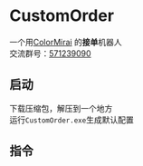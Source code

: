 # CustomOrder

一个用[ColorMirai](https://github.com/Coloryr/ColorMirai) 的**接单**机器人  
交流群号：[571239090](https://qm.qq.com/cgi-bin/qm/qr?k=85m_MZMJ7BbyZ2vZW4wHVZGGvGnIL2As&jump_from=webapi)

## 启动
下载压缩包，解压到一个地方  
运行`CustomOrder.exe`生成默认配置  

## 指令
